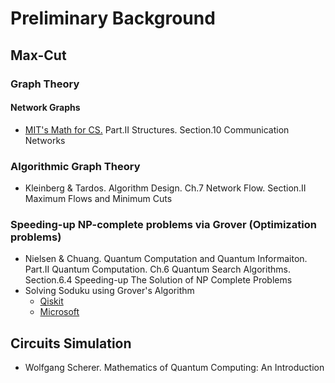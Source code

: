 # Preliminary Background

## Max-Cut
### Graph Theory
#### Network Graphs
- [MIT's Math for CS.](https://ocw.mit.edu/courses/electrical-engineering-and-computer-science/6-042j-mathematics-for-computer-science-spring-2015/readings/MIT6_042JS15_textbook.pdf) Part.II Structures. Section.10 Communication Networks

### Algorithmic Graph Theory
- Kleinberg & Tardos. Algorithm Design. Ch.7 Network Flow. Section.II Maximum Flows and Minimum Cuts

### Speeding-up NP-complete problems via Grover (Optimization problems)
- Nielsen & Chuang. Quantum Computation and Quantum Informaiton. Part.II Quantum Computation. Ch.6 Quantum Search Algorithms. Section.6.4 Speeding-up The Solution of NP Complete Problems
- Solving Soduku using Grover's Algorithm
  - [Qiskit](https://qiskit.org/textbook/ch-algorithms/grover.html#sudoku)
  - [Microsoft](https://docs.microsoft.com/en-us/samples/microsoft/quantum/solving-sudoku-using-grovers-algorithm/)



## Circuits Simulation
- Wolfgang Scherer. Mathematics of Quantum Computing: An Introduction
